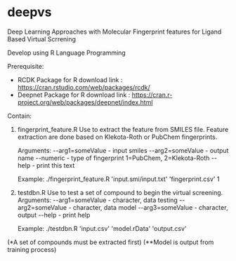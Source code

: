 # deepvs
Deep Learning Approaches with Molecular Fingerprint features for Ligand Based Virtual Scrrening

Develop using R Language Programming

Prerequisite:
- RCDK Package for R
  download link : https://cran.rstudio.com/web/packages/rcdk/
- Deepnet Package for R
  download link : https://cran.r-project.org/web/packages/deepnet/index.html

Contain:
1. fingerprint_feature.R
Use to extract the feature from SMILES file. Feature extraction are done based on Klekota-Roth or PubChem fingerprints.

      Arguments:
      --arg1=someValue   - input smiles
      --arg2=someValue   - output name
      --numeric         - type of fingerprint 1=PubChem, 2=Klekota-Roth
      --help            - print this text
      
      Example:
      ./fingerprint_feature.R 'input.smi/input.txt' 'fingerprint.csv' 1


2. testdbn.R
Use to test a set of compound to begin the virtual screening.
 Arguments:
      --arg1=someValue   - character, data testing
      --arg2=someValue   - character, data model
      --arg3=someValue   - character, output
      --help              - print help
 
      Example:
      ./testdbn.R 'input.csv' 'model.rData' 'output.csv'

(*A set of compounds must be extracted first)
(**Model is output from training process)
